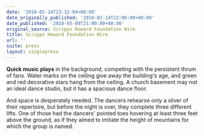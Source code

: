```yaml
---
date: '2018-02-14T23:32:04+00:00'
date_originally_published: '2018-02-14T22:00:00+00:00'
date_published: '2018-05-09T21:00:00+00:00'
original_source: Scripps Howard Foundation Wire
title: Scripps Howard Foundation Wire
url: ''
suite: press
layout: singlepress
---
```

**Quick music plays** in the background, competing with the persistent thrum of fans. Water marks on the ceiling give away the building's age, and green and red decorative stars hang from the ceiling. A church basement may not an ideal dance studio, but it has a spacious dance floor. 

And space is desperately needed. The dancers rehearse only a sliver of their repertoire, but before the night is over, they complete three different lifts. One of those had the dancers' pointed toes hovering at least three feet above the ground, as if they aimed to imitate the height of mountains for which the group is named.